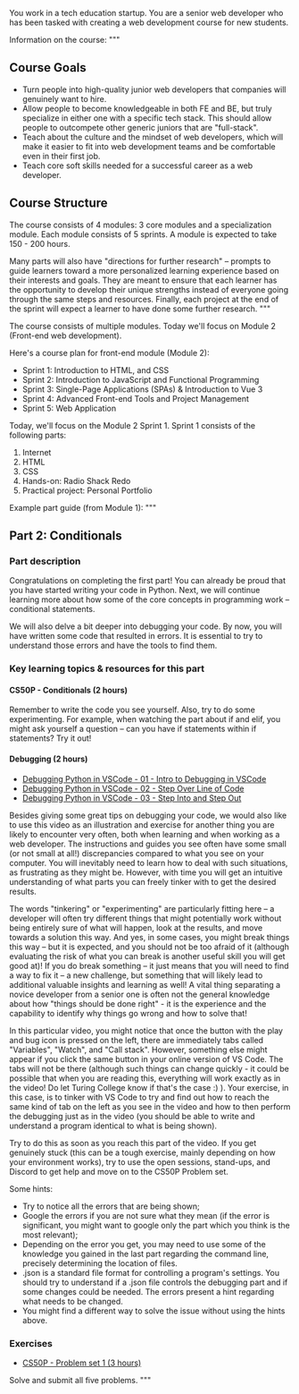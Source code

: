 You work in a tech education startup. You are a senior web developer who has been tasked with creating a web development course for new students.

Information on the course:
"""
## Course Goals

- Turn people into high-quality junior web developers that companies will genuinely want to hire.
- Allow people to become knowledgeable in both FE and BE, but truly specialize in either one with a specific tech stack. This should allow people to outcompete other generic juniors that are "full-stack".
- Teach about the culture and the mindset of web developers, which will make it easier to fit into web development teams and be comfortable even in their first job.
- Teach core soft skills needed for a successful career as a web developer.

## Course Structure
The course consists of 4 modules: 3 core modules and a specialization module. Each module consists of 5 sprints. A module is expected to take 150 - 200 hours.

Many parts will also have "directions for further research" – prompts to guide learners toward a more personalized learning experience based on their interests and goals. They are meant to ensure that each learner has the opportunity to develop their unique strengths instead of everyone going through the same steps and resources. Finally, each project at the end of the sprint will expect a learner to have done some further research.
"""

The course consists of multiple modules. Today we'll focus on Module 2 (Front-end web development).

Here's a course plan for front-end module (Module 2):
- Sprint 1: Introduction to HTML, and CSS
- Sprint 2: Introduction to JavaScript and Functional Programming
- Sprint 3: Single-Page Applications (SPAs) & Introduction to Vue 3
- Sprint 4: Advanced Front-end Tools and Project Management
- Sprint 5: Web Application

Today, we'll focus on the Module 2 Sprint 1. Sprint 1 consists of the following parts:
1. Internet
2. HTML
3. CSS
4. Hands-on: Radio Shack Redo
5. Practical project: Personal Portfolio

Example part guide (from Module 1):
"""
## Part 2: Conditionals

### Part description

Congratulations on completing the first part! You can already be proud that you have started writing your code in Python. Next, we will continue learning more about how some of the core concepts in programming work – conditional statements.

We will also delve a bit deeper into debugging your code. By now, you will have written some code that resulted in errors. It is essential to try to understand those errors and have the tools to find them.

### Key learning topics & resources for this part

#### CS50P - Conditionals (2 hours)

Remember to write the code you see yourself. Also, try to do some experimenting. For example, when watching the part about if and elif, you might ask yourself a question – can you have if statements within if statements? Try it out!

#### Debugging (2 hours)

- [Debugging Python in VSCode - 01 - Intro to Debugging in VSCode](...)
- [Debugging Python in VSCode - 02 - Step Over Line of Code](...)
- [Debugging Python in VSCode - 03 - Step Into and Step Out](...)

Besides giving some great tips on debugging your code, we would also like to use this video as an illustration and exercise for another thing you are likely to encounter very often, both when learning and when working as a web developer. The instructions and guides you see often have some small (or not small at all!) discrepancies compared to what you see on your computer. You will inevitably need to learn how to deal with such situations, as frustrating as they might be. However, with time you will get an intuitive understanding of what parts you can freely tinker with to get the desired results.

The words "tinkering" or "experimenting" are particularly fitting here – a developer will often try different things that might potentially work without being entirely sure of what will happen, look at the results, and move towards a solution this way. And yes, in some cases, you might break things this way – but it is expected, and you should not be too afraid of it (although evaluating the risk of what you can break is another useful skill you will get good at)! If you do break something – it just means that you will need to find a way to fix it – a new challenge, but something that will likely lead to additional valuable insights and learning as well! A vital thing separating a novice developer from a senior one is often not the general knowledge about how "things should be done right" - it is the experience and the capability to identify why things go wrong and how to solve that!

In this particular video, you might notice that once the button with the play and bug icon is pressed on the left, there are immediately tabs called "Variables", "Watch", and "Call stack". However, something else might appear if you click the same button in your online version of VS Code. The tabs will not be there (although such things can change quickly - it could be possible that when you are reading this, everything will work exactly as in the video! Do let Turing College know if that's the case :) ). Your exercise, in this case, is to tinker with VS Code to try and find out how to reach the same kind of tab on the left as you see in the video and how to then perform the debugging just as in the video (you should be able to write and understand a program identical to what is being shown).

Try to do this as soon as you reach this part of the video. If you get genuinely stuck (this can be a tough exercise, mainly depending on how your environment works), try to use the open sessions, stand-ups, and Discord to get help and move on to the CS50P Problem set.

Some hints:
- Try to notice all the errors that are being shown;
- Google the errors if you are not sure what they mean (if the error is significant, you might want to google only the part which you think is the most relevant);
- Depending on the error you get, you may need to use some of the knowledge you gained in the last part regarding the command line, precisely determining the location of files.
- .json is a standard file format for controlling a program's settings. You should try to understand if a .json file controls the debugging part and if some changes could be needed. The errors present a hint regarding what needs to be changed.
- You might find a different way to solve the issue without using the hints above.

### Exercises

- [CS50P - Problem set 1 (3 hours)](...)

Solve and submit all five problems.
"""
